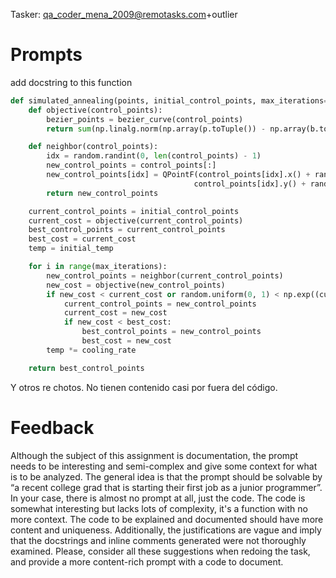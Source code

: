 Tasker: qa_coder_mena_2009@remotasks.com+outlier

# Prompts

add docstring to this function
```py
def simulated_annealing(points, initial_control_points, max_iterations=1000, initial_temp=100.0, cooling_rate=0.99):
    def objective(control_points):
        bezier_points = bezier_curve(control_points)
        return sum(np.linalg.norm(np.array(p.toTuple()) - np.array(b.toTuple())) for p, b in zip(points, bezier_points))

    def neighbor(control_points):
        idx = random.randint(0, len(control_points) - 1)
        new_control_points = control_points[:]
        new_control_points[idx] = QPointF(control_points[idx].x() + random.uniform(-10, 10),
                                         control_points[idx].y() + random.uniform(-10, 10))
        return new_control_points

    current_control_points = initial_control_points
    current_cost = objective(current_control_points)
    best_control_points = current_control_points
    best_cost = current_cost
    temp = initial_temp

    for i in range(max_iterations):
        new_control_points = neighbor(current_control_points)
        new_cost = objective(new_control_points)
        if new_cost < current_cost or random.uniform(0, 1) < np.exp((current_cost - new_cost) / temp):
            current_control_points = new_control_points
            current_cost = new_cost
            if new_cost < best_cost:
                best_control_points = new_control_points
                best_cost = new_cost
        temp *= cooling_rate

    return best_control_points

```

Y otros re chotos. No tienen contenido casi por fuera del código.


# Feedback

Although the subject of this assignment is documentation, the prompt needs to be interesting and semi-complex and give some context for what is to be analyzed. The general idea is that the prompt should be solvable by “a recent college grad that is starting their first job as a junior programmer”.
In your case, there is almost no prompt at all, just the code. The code is somewhat interesting but lacks lots of complexity, it's a function with no more context. The code to be explained and documented should have more content and uniqueness.
Additionally, the justifications are vague and imply that the docstrings and inline comments generated were not thoroughly examined.
Please, consider all these suggestions when redoing the task, and provide a more content-rich prompt with a code to document.
